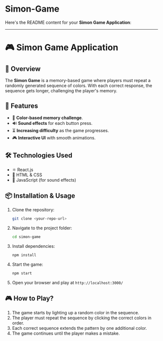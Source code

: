 # Simon-Game

Here's the README content for your **Simon Game Application**:

---

# 🎮 Simon Game Application

## 📌 Overview
The **Simon Game** is a memory-based game where players must repeat a randomly generated sequence of colors. With each correct response, the sequence gets longer, challenging the player's memory.

## 🚀 Features
- 🎨 **Color-based memory challenge**.
- 🔊 **Sound effects** for each button press.
- ⏳ **Increasing difficulty** as the game progresses.
- 🎮 **Interactive UI** with smooth animations.

## 🛠️ Technologies Used
- ⚛️ React.js
- 🎨 HTML & CSS
- 🎵 JavaScript (for sound effects)

## 📦 Installation & Usage
1. Clone the repository:
   ```bash
   git clone <your-repo-url>
   ```
2. Navigate to the project folder:
   ```bash
   cd simon-game
   ```
3. Install dependencies:
   ```bash
   npm install
   ```
4. Start the game:
   ```bash
   npm start
   ```
5. Open your browser and play at `http://localhost:3000/`

## 🎮 How to Play?
1. The game starts by lighting up a random color in the sequence.
2. The player must repeat the sequence by clicking the correct colors in order.
3. Each correct sequence extends the pattern by one additional color.
4. The game continues until the player makes a mistake.

